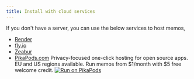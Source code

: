 ```yaml
---
title: Install with cloud services
---
```


If you don't have a server, you can use the below services to host memos,

- [Render](/docs/install/cloud/render)
- [fly.io](/docs/install/cloud/flyio)
- [Zeabur](/docs/install/cloud/zeabur)
- [PikaPods.com](#pikapodscom)
  Privacy-focused one-click hosting for open source apps. EU and US regions available. Run memos from $1/month with $5 free welcome credit.
  [![Run on PikaPods](https://www.pikapods.com/static/run-button.svg)](https://www.pikapods.com/pods?run=memos)
